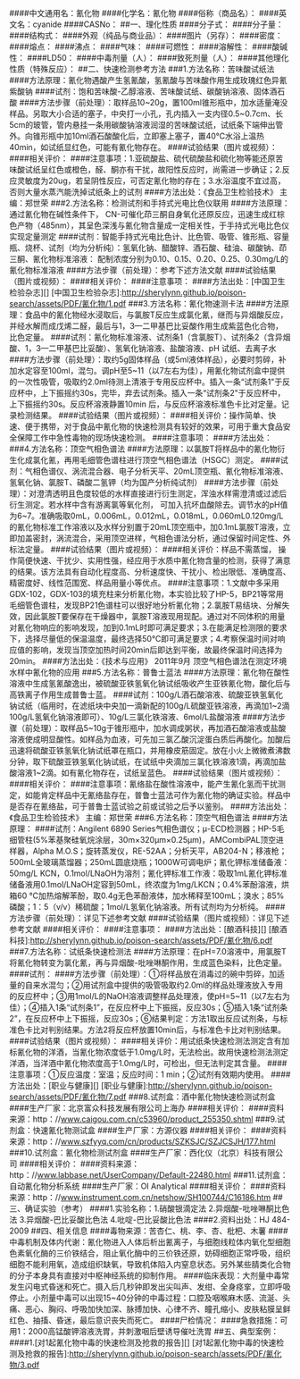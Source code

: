 ####中文通用名：氰化物
####化学名：氰化物
####俗称（商品名）：
####英文名：cyanide
####CASNo：
##一、理化性质
####分子式：
####分子量：
####结构式：
####外观（纯品与商业品）：
####图片（另存）：
####密度：
####熔点：
####沸点：
####气味：
####可燃性：
####溶解性：
####酸碱性：
####LD50：
####中毒剂量（人）：
####致死剂量（人）：
####其他理化性质（特殊反应）：
##二、快速检测参考方法
###1.方法名称：苦味酸试纸法
####方法原理：氰化物遇酸产生氢氰酸，氢氰酸与苦味酸作用生成玫瑰红色异氰紫酸钠
####试剂：饱和苦味酸-乙醇溶液、苦味酸试纸、碳酸钠溶液、固体酒石酸
####方法步骤（前处理）：取样品10~20g，置100ml锥形瓶中，加水适量淹没样品。另取大小合适的塞子，中央打一小孔，孔内插入一支内径0.5~0.7cm、长5cm的玻管，管内悬挂一条用碳酸钠溶液润湿的苦味酸试纸，试纸条下端伸出管外。向锥形瓶中加10ml酒石酸酸化后，立即塞上塞子，置40℃水浴上温热40min，如试纸显红色，可能有氰化物存在。
####试验结果（图片或视频）：
####相关评价：
####注意事项：1.亚硫酸盐、硫代硫酸盐和硫化物等能还原苦味酸试纸呈红色或橙色，醛、酮亦有干扰，故阳性反应时，尚需进一步确证；2.反应灵敏度为20ug，若呈阴性反应，可否定氰化物的存在；3.水浴温度不宜过高，否则大量水蒸汽能洗掉试纸条上的试剂
####方法出处：《食品卫生检验技术》 主编：郑世荣
###2.方法名称：检测试剂和手持式光电比色仪联用
####方法原理：通过氰化物在碱性条件下， CN-可催化茚三酮自身氧化还原反应，迅速生成红棕色产物（485nm），其呈色深浅与氰化物含量成一定相关性，于手持式光电比色仪实现定量测定
####试剂：智能手持式光电比色计、比色管、吸管、锥形瓶、容量瓶、烧杯、试剂（均为分析纯）：氢氧化钠、醋酸锌、酒石酸、硅油、碳酸钠、茚三酮、氰化物标准溶液： 配制浓度分别为0.10、0.15、0.20、0.25、0.30mg/L的氰化物标准溶液
####方法步骤（前处理）：参考下述方法文献
####试验结果（图片或视频）：
####相关评价：
####注意事项：
####方法出处：[中国卫生检验杂志][]
[中国卫生检验杂志]:http://sherylynn.github.io/poison-search/assets/PDF/氰化物/1.pdf
###3.方法名称：氰化物速测卡法
####方法原理：食品中的氰化物经水浸取后，与氯胺T反应生成氯化氰，继而与异烟酸反应，并经水解而成戊烯二醛，最后与1，3—二甲基巴比妥酸作用生成紫蓝色化合物，比色定量。
####试剂：氰化物标准溶液、试剂条1（含氯胺T）、试剂条2（含异烟酸、1，3—二甲基巴比妥酸）、氢氧化钠溶液、盐酸溶液、pH 试纸、去离子水
####方法步骤（前处理）：取约5g固体样品（或5ml液体样品），必要时剪碎，补加水定容至100ml，混匀。调pH至5~11（以7左右为佳），用氰化物试剂盒中提供的一次性吸管，吸取约2.0ml待测上清液于专用反应杯中。插入一条“试剂条1"于反应杯中，上下振摇约30s，完毕，弃去试剂条。插入一条“试剂条2"于反应杯中，上下振摇约30s。反应杯溶液静置10min 后，与反应杯溶液标准色卡比对定量。记录检测结果。
####试验结果（图片或视频）：
####相关评价：操作简单、快速、便于携带，对于食品中氰化物的快速检测具有较好的效果，可用于重大食品安全保障工作中急性毒物的现场快速检测。
####注意事项：
####方法出处：
###4.方法名称：顶空气相色谱法
####方法原理：以氯胺T将样品中的氰化物衍生化成氯化氰，再用毛细管色谱柱进行顶空气相色谱法（HSGC）测定。
####试剂：气相色谱仪、涡流混合器、电子分析天平、20mL顶空瓶、氰化物标准溶液、氢氧化钠、氯胺T、磷酸二氢钾（均为国产分析纯试剂）
####方法步骤（前处理）：对澄清透明且色度较低的水样直接进行衍生测定，浑浊水样需澄清或过滤后衍生测定。若水样中含有游离氯等氧化剂， 可加入抗坏血酸除去。调节水的pH值为6~7。准确吸取0mL，0.006mL，0.012mL，0.018mL，0.060mL0.120mg/L 的氰化物标准工作溶液以及水样分别置于20mL顶空瓶中，加0.1mL氯胺T溶液，立即加盖密封，涡流混合，采用顶空进样，气相色谱法分析，通过保留时间定性、外标法定量。
####试验结果（图片或视频）：
####相关评价：样品不需蒸馏， 操作简便快速、干扰少、实用性强，经应用于水质中氰化物含量的检测，获得了满意的结果。该方法具有自动化程度高、分析速度快、干扰小、检出限低、准确度高、精密度好、线性范围宽、样品用量小等优点。
####注意事项：1.文献中多采用GDX-102，GDX-103的填充柱来分析氰化物，本实验比较了HP-5，BP21等常用毛细管色谱柱，发现BP21色谱柱可以很好地分析氰化物；2.氯胺T易结块、分解失效，因此氯胺T要保存在干燥器中，氯胺T溶液现用现配。通过对不同体积的用量对氰化物响应的影响发现，加到0.1mL时即可满足要求；3.在能满足检测限的要求下，选择尽量低的保温温度，最终选择50℃即可满足要求；4.考察保温时间对响应值的影响，发现当顶空加热时间20min后即达到平衡，故最终保温时间选择为20min。
####方法出处：《技术与应用》 2011年9月 顶空气相色谱法在测定环境水样中氰化物的应用
###5.方法名称：普鲁士蓝法
####方法原理：氰化物在酸性溶液中生成氢氰酸逸出，被硫酸亚铁氢氧化钠试纸吸收产生亚铁氰化物，酸化后与高铁离子作用生成普鲁士蓝。
####试剂：100g/L酒石酸溶液、硫酸亚铁氢氧化钠试纸（临用时，在滤纸块中央加一滴新配的100g/L硫酸亚铁溶液，再滴加1~2滴100g/L氢氧化钠溶液即可）、10g/L三氯化铁溶液、6mol/L盐酸溶液
####方法步骤（前处理）：取样品5~10g于锥形瓶中，加水调成粥状，再加酒石酸溶液或盐酸溶液使成明显酸性。如样品为血液，可先加三氯乙酸沉淀蛋白质后再酸化。加酸后迅速将硫酸亚铁氢氧化钠试纸罩在瓶口，并用橡皮筋固定。放在小火上微微煮沸数分钟，取下硫酸亚铁氢氧化钠试纸，在试纸中央滴加三氯化铁溶液1滴，再滴加盐酸溶液1~2滴。如有氰化物存在，试纸呈蓝色。
####试验结果（图片或视频）：
####相关评价：
####注意事项：氰络盐在酸性溶液中，能产生氰化氢而干扰测定，如能肯定样品中无氰络盐存在，普鲁士蓝法可作为氰化物的确证实验。样品中是否存在氰络盐，可于普鲁士蓝试验之前或试验之后予以鉴别。
####方法出处：《食品卫生检验技术》 主编：郑世荣
###6.方法名称：顶空气相色谱法
####方法原理：
####试剂：Angilent 6890 Series气相色谱仪；μ-ECD检测器；HP-5毛细管柱(5%苯基聚硅氧烷涂层，30m×320μm×0.25μm)，AMCombiPAL顶空进样器，Alpha M.O.S；旋转蒸发仪，RE-52AA；分析天平，AB204-N；移液枪；500mL全玻璃蒸馏器；250mL圆底烧瓶；1000W可调电炉；氰化钾标准储备液：50mg/L KCN，0.1mol/LNaOH为溶剂；氰化钾标准工作液：吸取1mL氰化钾标准储备液用0.1mol/LNaOH定容到50mL，终浓度为1mg/LKCN；0.4%苯酚溶液，烘箱60 ℃加热熔解苯酚，取0.4g无色苯酚液体，加水稀释至100mL；溴水；85%磷酸；1：5（v/v）稀硫酸；1mol/L氢氧化钠溶液。所有试剂均为分析纯。
####方法步骤（前处理）：详见下述参考文献
####试验结果（图片或视频）：详见下述参考文献
####相关评价：
####注意事项：
####方法出处：[酿酒科技][]
[酿酒科技]:http://sherylynn.github.io/poison-search/assets/PDF/氰化物/6.pdf
###7.方法名称：试纸条快速检测法
####方法原理：在pH=7.0溶液中，用氯胺T将氰化物转变为氯化氰，再与异烟酸-吡唑啉酮作用，生成蓝色染料，比色定量。
####试剂：
####方法步骤（前处理）：①将样品放在消毒过的碗中剪碎，加适量的自来水混匀；②用试剂盒中提供的吸管吸取约2.0ml的样品处理液放入专用的反应杯中；③用1mol/L的NaOH溶液调整样品处理液，使pH=5~11（以7左右为佳）；④插入1条“试剂条1”，在反应杯中上下振摇，反应30s；⑤插入1条“试剂条2”，在反应杯中上下振摇，反应30s；⑥结果判定：方法1取出反应试剂条，与标准色卡比对判别结果。方法2将反应杯放置10min后，与标准色卡比对判别结果。  
####试验结果（图片或视频）：
####相关评价：用试纸条快速检测法测定含有加标氰化物的洋酒，当氰化物浓度低于1.0mg/L时，无法检出。故用快速检测法测定洋酒，当洋酒中氰化物浓度高于1.0mg/L时，可检出，但无法判定其含量。
####注意事项：①反应温度：室温；反应时间：1 min；②试剂有效期内使用。
####方法出处：[职业与健康][]
[职业与健康]:http://sherylynn.github.io/poison-search/assets/PDF/氰化物/7.pdf
###8.试剂盒：酒中氰化物快速检测试剂盒
####生产厂家：北京富众科技发展有限公司上海办
####相关评价：
####资料来源：http：//www.caigou.com.cn/c53960/product_255350.shtml
###9.试剂盒：快速氰化物测试盒
####生产厂家：方源仪器
####相关评价：
####资料来源：http：//www.szfyyq.com/cn/products/SZKSJC/SZJCSJH/177.html
###10.试剂盒：氰化物检测试剂盒
####生产厂家：西化仪（北京）科技有限公司
####相关评价：
####资料来源：http：//www.labbase.net/UserCompany/Default-22480.html
###11.试剂盒：自动氰化物分析系统
####生产厂家：OI Analytical 
####相关评价：
####资料来源：http：//www.instrument.com.cn/netshow/SH100744/C16186.htm
##三、确证实验（参考）
####1.实验名称：1.硝酸银滴定法  2.异烟酸-吡唑啉酮比色法  3.异烟酸-巴比妥酸比色法  4.吡啶-巴比妥酸比色法
####2.资料出处：HJ 484-2009 
##四、相关信息
####毒物来源：苦杏仁、桃、李、杏、枇杷、木薯
####中毒机制及体内代谢：氰化物进入人体后析出氰离子，与细胞线粒体内氧化型细胞色素氧化酶的三价铁结合，阻止氧化酶中的三价铁还原，妨碍细胞正常呼吸，组织细胞不能利用氧，造成组织缺氧，导致机体陷入内窒息状态。另外某些腈类化合物的分子本身具有直接对中枢神经系统的抑制作用。
####临床表现：大剂量中毒常发生闪电式昏迷和死亡。摄入后几秒钟即发出尖叫声、发绀、全身痉挛，立即呼吸停止。小剂量中毒可以出现15~40分钟的中毒过程：口腔及咽喉麻木感、流涎、头痛、恶心、胸闷、呼吸加快加深、脉搏加快、心律不齐、瞳孔缩小、皮肤粘膜呈鲜红色、抽搐、昏迷，最后意识丧失而死亡。
####尸检情况：
####急救措施：可用1：2000高锰酸钾溶液洗胃，并刺激咽后壁诱导催吐洗胃
##五、典型案例：
####1.[对1起氰化物中毒的快速检测及抢救的报告][]
[对1起氰化物中毒的快速检测及抢救的报告]:http://sherylynn.github.io/poison-search/assets/PDF/氰化物/3.pdf

